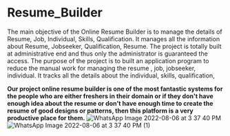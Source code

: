 # Resume_Builder
The main objective of the 
Online Resume Builder is to 
manage the details of Resume, 
Job, Individual, Skills, 
Qualification. 
It manages all the information 
about Resume, Jobseeker, 
Qualification, Resume. The 
project is totally built at 
administrative end and thus 
only the administrator is 
guaranteed the access. 
The purpose of the project is to 
built an application program to 
reduce the manual work for 
managing the resume , job, 
jobseeker, individual. It tracks 
all the details about the 
individual, skills, qualification,





**Our project online resume builder is one of the most 
fantastic systems for the people who are either 
freshers in their domain or if they don't have enough 
idea about the resume or don't have enough time to 
create the resume of good designs or patterns, then 
this platform is a very productive place for them.**
![WhatsApp Image 2022-08-06 at 3 37 40 PM](https://user-images.githubusercontent.com/110630419/183244889-3f5c5b6e-bb56-4ebc-ac56-ac47f29f8539.jpeg)
![WhatsApp Image 2022-08-06 at 3 37 40 PM (1)](https://user-images.githubusercontent.com/110630419/183244908-a523f7ec-6eaf-4b34-879e-1db61e5bfa85.jpeg)
